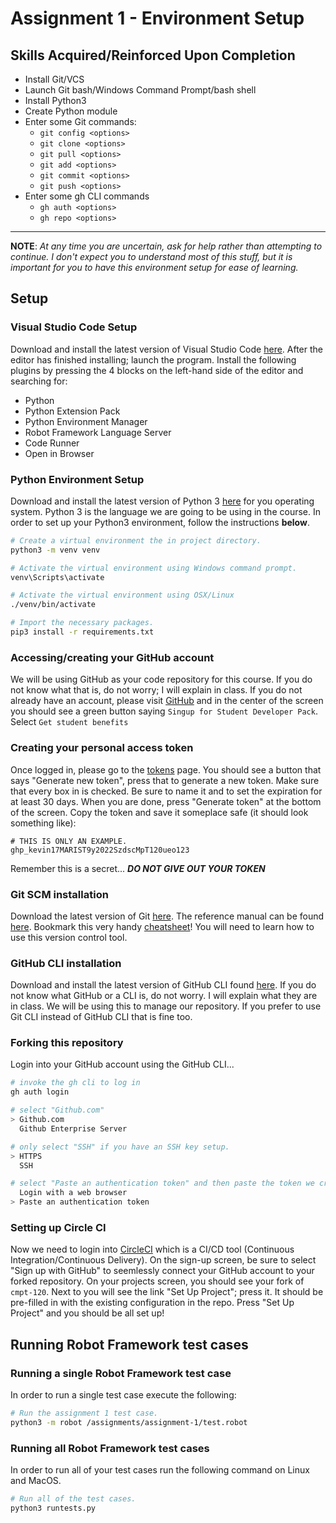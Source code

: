 # Assignment 1 - Environment Setup

## Skills Acquired/Reinforced Upon Completion

- Install Git/VCS
- Launch Git bash/Windows Command Prompt/bash shell
- Install Python3
- Create Python module
- Enter some Git commands:
  - `git config <options>`
  - `git clone <options>`
  - `git pull <options>`
  - `git add <options>`
  - `git commit <options>`
  - `git push <options>`
- Enter some gh CLI commands
  - `gh auth <options>`
  - `gh repo <options>`

---

**NOTE**: _At any time you are uncertain, ask for help rather than attempting to continue. I don't expect you to understand most of this stuff, but it is important for you to have this environment setup for ease of learning._

## Setup

### Visual Studio Code Setup

Download and install the latest version of Visual Studio Code [here](https://code.visualstudio.com/). After the editor has finished installing; launch the program. Install the following plugins by pressing the 4 blocks on the left-hand side of the editor and searching for:

- Python
- Python Extension Pack
- Python Environment Manager
- Robot Framework Language Server
- Code Runner
- Open in Browser

### Python Environment Setup

Download and install the latest version of Python 3 [here](https://www.python.org/downloads/) for you operating system. Python 3 is the language we are going to be using in the course. In order to set up your Python3 environment, follow the instructions **below**.

```sh
# Create a virtual environment the in project directory.
python3 -m venv venv

# Activate the virtual environment using Windows command prompt.
venv\Scripts\activate

# Activate the virtual environment using OSX/Linux
./venv/bin/activate

# Import the necessary packages.
pip3 install -r requirements.txt
```

### Accessing/creating your GitHub account

We will be using GitHub as your code repository for this course. If you do not know what that is, do not worry; I will explain in class. If you do not already have an account, please visit [GitHub](https://education.github.com/pack) and in the center of the screen you should see a green button saying `Singup for Student Developer Pack`. Select `Get student benefits`

### Creating your personal access token

Once logged in, please go to the [tokens](https://github.com/settings/tokens) page. You should see a button that says "Generate new token", press that to generate a new token. Make sure that every box in is checked. Be sure to name it and to set the expiration for at least 30 days. When you are done, press "Generate token" at the bottom of the screen. Copy the token and save it someplace safe (it should look something like):

```
# THIS IS ONLY AN EXAMPLE.
ghp_kevin17MARIST9y2022SzdscMpT120ueo123
```

Remember this is a secret... **_DO NOT GIVE OUT YOUR TOKEN_**

### Git SCM installation

Download the latest version of Git [here](https://git-scm.com/). The reference manual can be found [here](https://git-scm.com/docs). Bookmark this very handy [cheatsheet](https://education.github.com/git-cheat-sheet-education.pdf)! You will need to learn how to use this version control tool.

### GitHub CLI installation

Download and install the latest version of GitHub CLI found [here](https://cli.github.com/manual/installation). If you do not know what GitHub or a CLI is, do not worry. I will explain what they are in class. We will be using this to manage our repository. If you prefer to use Git CLI instead of GitHub CLI that is fine too.

### Forking this repository

Login into your GitHub account using the GitHub CLI...

```sh
# invoke the gh cli to log in
gh auth login

# select "Github.com"
> Github.com
  Github Enterprise Server

# only select "SSH" if you have an SSH key setup.
> HTTPS
  SSH

# select "Paste an authentication token" and then paste the token we created earlier
  Login with a web browser
> Paste an authentication token
```

### Setting up Circle CI

Now we need to login into [CircleCI](https://circleci.com/signup?return-to=https%3A%2F%2Fapp.circleci.com%2Fdashboard) which is a CI/CD tool (Continuous Integration/Continuous Delivery). On the sign-up screen, be sure to select "Sign up with GitHub" to seemlessly connect your GitHub account to your forked repository. On your projects screen, you should see your fork of `cmpt-120`. Next to you will see the link "Set Up Project"; press it. It should be pre-filled in with the existing configuration in the repo. Press "Set Up Project" and you should be all set up!

## Running Robot Framework test cases

### Running a single Robot Framework test case

In order to run a single test case execute the following:

```sh
# Run the assignment 1 test case.
python3 -m robot /assignments/assignment-1/test.robot
```

### Running all Robot Framework test cases

In order to run all of your test cases run the following command on Linux and MacOS.

```sh
# Run all of the test cases.
python3 runtests.py
```
